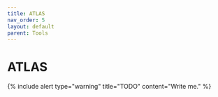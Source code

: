 ```yaml
---
title: ATLAS
nav_order: 5
layout: default
parent: Tools
---
```


# ATLAS

{% include alert type="warning" title="TODO" content="Write me." %}
